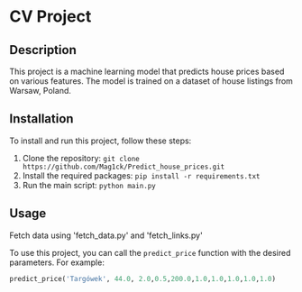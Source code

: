 # CV Project

## Description

This project is a machine learning model that predicts house prices based on various features. The model is trained on a dataset of house listings from Warsaw, Poland.

## Installation

To install and run this project, follow these steps:

1. Clone the repository: `git clone https://github.com/Mag1ck/Predict_house_prices.git`
2. Install the required packages: `pip install -r requirements.txt`
3. Run the main script: `python main.py`

## Usage

Fetch data using 'fetch_data.py' and 'fetch_links.py'

To use this project, you can call the `predict_price` function with the desired parameters. For example:

```python
predict_price('Targówek', 44.0, 2.0,0.5,200.0,1.0,1.0,1.0,1.0,1.0)
